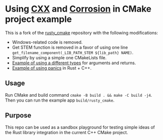 # Using [CXX](https://cxx.rs/) and [Corrosion](https://github.com/corrosion-rs/corrosion) in CMake project example

This is a fork of the [rusty_cmake](https://github.com/trondhe/rusty_cmake) repository with the following modifications:

 - Windows-related code is removed.
 - Get STEM function is removed in a favor of using one line `get_filename_component(_LIB_PATH_STEM ${lib_path} NAME)`.
 - Simplify by using a simple one CMakeLists file.
 - [Example of using a different types](https://github.com/geekbrother/cxx-corrosion-cmake/blob/2a981b2ec34ee4d4ffe261b1be07691f74c31a04/src/main.cpp#L8) for arguments and returns.
 - [Example of using panics](https://github.com/geekbrother/cxx-corrosion-cmake/blob/2a981b2ec34ee4d4ffe261b1be07691f74c31a04/src/main.cpp#L15) in Rust + C++.

## Usage

Run CMake and build command `cmake -B build . && make -C build -j4`. 
Then you can run the example app `build/rusty_cmake`.

## Purpose

This repo can be used as a sandbox playground for testing simple ideas of the Rust library integration in the current C++ CMake project.
